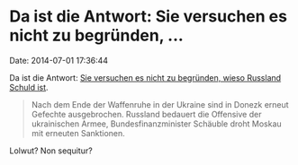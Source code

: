 Da ist die Antwort: Sie versuchen es nicht zu begründen, \...
=============================================================

Date: 2014-07-01 17:36:44

Da ist die Antwort: [Sie versuchen es nicht zu begründen, wieso Russland
Schuld ist](http://spiegel.de/article.do?id=978557).

> Nach dem Ende der Waffenruhe in der Ukraine sind in Donezk erneut
> Gefechte ausgebrochen. Russland bedauert die Offensive der
> ukrainischen Armee, Bundesfinanzminister Schäuble droht Moskau mit
> erneuten Sanktionen.

Lolwut? Non sequitur?
